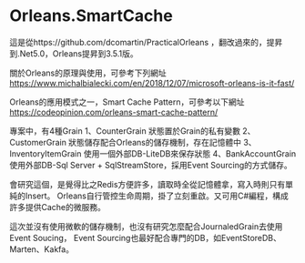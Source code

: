 # Orleans.SmartCache
這是從https://github.com/dcomartin/PracticalOrleans ，翻改過來的，提昇到.Net5.0，Orleans提昇到3.5.1版。

關於Orleans的原理與使用，可參考下列網址
https://www.michalbialecki.com/en/2018/12/07/microsoft-orleans-is-it-fast/

Orleans的應用模式之一，Smart Cache Pattern，可參考以下網址
https://codeopinion.com/orleans-smart-cache-pattern/

專案中，有4種Grain
1、CounterGrain
  狀態置於Grain的私有變數
2、CustomerGrain
  狀態儲存配合Orleans的儲存機制，存在記憶體中
3、InventoryItemGrain
  使用一個外部DB-LiteDB來保存狀態
4、BankAccountGrain
  使用外部DB-Sql Server + SqlStreamStore，採用Event Sourcing的方式儲存。

會研究這個，是覺得比之Redis方便許多，讀取時全從記憶體拿，寫入時則只有單純的Insert。
Orleans自行管控生命周期，掛了立刻重啟。又可用C#編程，構成許多提供Cache的微服務。

這次並沒有使用微軟的儲存機制，也沒有研究怎麼配合JournaledGrain去使用Event Soucing，
Event Sourcing也最好配合專門的DB，如EventStoreDB、Marten、Kakfa。
